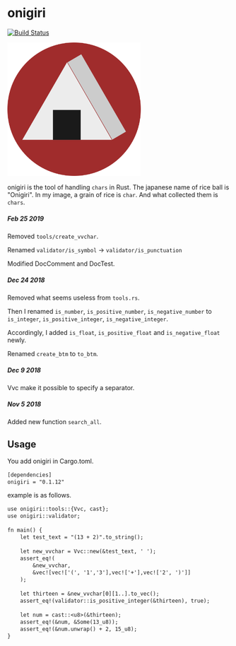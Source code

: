 # onigiri

[![Build Status](https://travis-ci.org/masahiko-ofgp/onigiri.svg?branch=master)](https://travis-ci.org/masahiko-ofgp/onigiri)

<img src="./imgs/onigiri2.png" width=60% alt="onigiri">

onigiri is the tool of handling `chars` in Rust.
The japanese name of rice ball is "Onigiri". 
In my image, a grain of rice is `char`. 
And what collected them is `chars`. 

##### Feb 25 2019

Removed `tools/create_vvchar`.

Renamed `validator/is_symbol` -> `validator/is_punctuation`

Modified DocComment and DocTest.

##### Dec 24 2018

Removed what seems useless from `tools.rs`.

Then I renamed `is_number`, `is_positive_number`, `is_negative_number` to `is_integer`, `is_positive_integer`, `is_negative_integer`.

Accordingly, I added `is_float`, `is_positive_float` and `is_negative_float` newly.

Renamed `create_btm` to `to_btm`.

##### Dec 9 2018

Vvc make it possible to specify a separator.

##### Nov 5 2018

Added new function `search_all`.


## Usage

You add onigiri in Cargo.toml.

```
[dependencies]
onigiri = "0.1.12"
```
example is as follows.

```
use onigiri::tools::{Vvc, cast};
use onigiri::validator;

fn main() {
    let test_text = "(13 + 2)".to_string();
    
    let new_vvchar = Vvc::new(&test_text, ' ');
    assert_eq!(
        &new_vvchar,
        &vec![vec!['(', '1','3'],vec!['+'],vec!['2', ')']]
    );
    
    let thirteen = &new_vvchar[0][1..].to_vec();
    assert_eq!(validator::is_positive_integer(&thirteen), true);
   
    let num = cast::<u8>(&thirteen);
    assert_eq!(&num, &Some(13_u8));
    assert_eq!(&num.unwrap() + 2, 15_u8);
}
```
